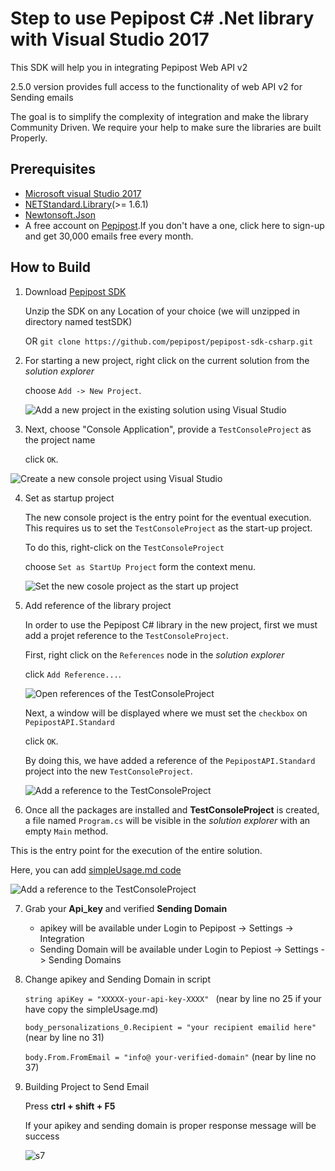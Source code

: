 # Step to use Pepipost C# .Net library with Visual Studio 2017

This SDK will help you in integrating Pepipost Web API v2

2.5.0 version provides full access to the functionality of web API v2 for Sending emails

The goal is to simplify the complexity of integration and make the library Community Driven. We require your help to make sure the libraries are built Properly.

## Prerequisites

   * [Microsoft visual Studio 2017](https://visualstudio.microsoft.com/downloads/)
   * [NETStandard.Library](https://www.nuget.org/packages/NETStandard.Library/)(>= 1.6.1)
   * [Newtonsoft.Json](https://www.nuget.org/packages/Newtonsoft.Json/)
   * A free account on [Pepipost](https://app.pepipost.com/index.php/signup/registeruser).If you don't have a one, click here to sign-up and get 30,000 emails free every month.


## How to Build

 1. Download [Pepipost SDK](https://github.com/pepipost/pepipost-sdk-csharp/archive/master.zip)
   
    Unzip the SDK on any Location of your choice (we will unzipped in directory named testSDK)
            
    OR ```git clone https://github.com/pepipost/pepipost-sdk-csharp.git```
      
 2. For starting a new project, right click on the current solution from the *solution explorer* 
 
    choose  ``` Add -> New Project ```.

    ![Add a new project in the existing solution using Visual Studio](https://apidocs.io/illustration/cs?step=addProject&workspaceFolder=Pepipost%20API-CSharp&workspaceName=PepipostAPI&projectName=PepipostAPI.Standard)

 3. Next, choose "Console Application", provide a ``` TestConsoleProject ``` as the project name 
 
    click ``` OK ```.

  ![Create a new console project using Visual Studio](https://apidocs.io/illustration/cs?step=createProject&workspaceFolder=Pepipost%20API-CSharp&workspaceName=PepipostAPI&projectName=PepipostAPI.Standard)

 4. Set as startup project

    The new console project is the entry point for the eventual execution. This requires us to set the ``` TestConsoleProject ``` as the start-up project.
    
    To do this, right-click on the  ``` TestConsoleProject ```
    
    choose  ``` Set as StartUp Project ``` form the context menu.

    ![Set the new cosole project as the start up project](https://apidocs.io/illustration/cs?step=setStartup&workspaceFolder=Pepipost%20API-CSharp&workspaceName=PepipostAPI&projectName=PepipostAPI.Standard)

 5. Add reference of the library project

    In order to use the Pepipost C# library in the new project, first we must add a projet reference to the ``` TestConsoleProject ```. 
    
    First, right click on the ``` References ``` node in the *solution explorer*
    
    click ``` Add Reference... ```.

    ![Open references of the TestConsoleProject](https://apidocs.io/illustration/cs?step=addReference&workspaceFolder=Pepipost%20API-CSharp&workspaceName=PepipostAPI&projectName=PepipostAPI.Standard)

    Next, a window will be displayed where we must set the ``` checkbox ``` on ``` PepipostAPI.Standard ``` 
    
    click ``` OK ```. 
    
    By doing this, we have added a reference of the ```PepipostAPI.Standard``` project into the new ``` TestConsoleProject ```.

    ![Add a reference to the TestConsoleProject](https://apidocs.io/illustration/cs?step=createReference&workspaceFolder=Pepipost%20API-CSharp&workspaceName=PepipostAPI&projectName=PepipostAPI.Standard)
 
 6. Once all the packages are installed and **TestConsoleProject** is created, a file named ``` Program.cs ``` will be visible in the *solution explorer* with an empty ``` Main ``` method.
 
   This is the entry point for the execution of the entire solution.

   Here, you can add [simpleUsage.md code](https://github.com/hellovikram/pepipost-csharp/blob/master/simpleUsage.md) 

  ![Add a reference to the TestConsoleProject](https://apidocs.io/illustration/cs?step=addCode&workspaceFolder=Pepipost%20API-CSharp&workspaceName=PepipostAPI&projectName=PepipostAPI.Standard)

 7. Grab your **Api_key** and verified **Sending Domain**
   
       * apikey will be available under Login to Pepipost -> Settings -> Integration
       * Sending Domain will be available under Login to Pepiost -> Settings -> Sending Domains
      
 8. Change apikey and Sending Domain in script 
   
    ```string apiKey = "XXXXX-your-api-key-XXXX" ``` (near by line no 25 if your have copy the simpleUsage.md)
           
    ```body_personalizations_0.Recipient = "your recipient emailid here"``` (near by line no 31)
     
    ```body.From.FromEmail = "info@ your-verified-domain"``` (near by line no 37)
     
  9.  Building Project to Send Email
      
      Press **ctrl + shift + F5** 
      
      If your apikey and sending domain is proper response message will be success 
  
      ![s7](http://app1.falconide.com/integration_imgs/csharp-vs/screen-15.png)
